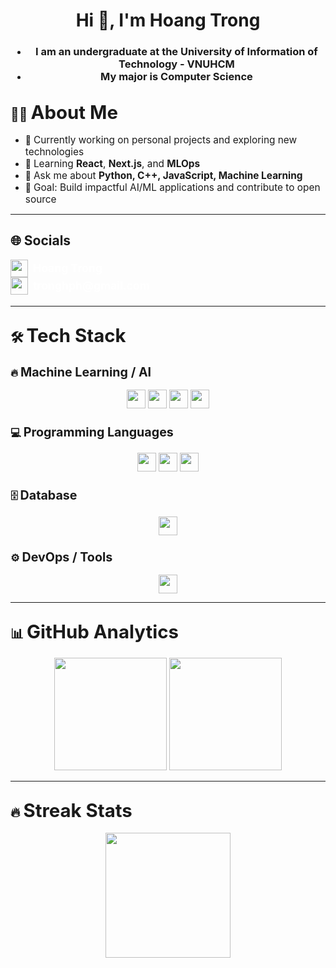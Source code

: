 <h1 align="center">Hi 👋, I'm Hoang Trong</h1>
<h3 align="center">  
<ul>
 <li>I am an undergraduate at the University of Information of Technology - VNUHCM 
 <li> My major is Computer Science 
</ul>
</h3>

## 👨‍💻 <span style="font-size:1.4em;">About Me</span>
- 🔭 <span style="font-size:1.1em;">Currently working on personal projects and exploring new technologies</span>  
- 🌱 <span style="font-size:1.1em;">Learning <b>React</b>, <b>Next.js</b>, and <b>MLOps</b></span>  
- 💬 <span style="font-size:1.1em;">Ask me about <b>Python, C++, JavaScript, Machine Learning</b></span>  
- 🎯 <span style="font-size:1.1em;">Goal: Build impactful AI/ML applications and contribute to open source</span>  

---

## 🌐 Socials
<p align="left" style="font-size:1.1rem;">
  <a href="https://www.linkedin.com/in/trong-hoang-b28712331/" style="text-decoration:none; display:inline-flex; align-items:center;">
    <img src="https://img.shields.io/badge/-LinkedIn-blue?logo=linkedin&logoColor=white" height="28"/>
    <span style="margin-left:8px; font-weight:bold; color:white;">Hoang Trong</span>
  </a>
  <br>
  <a href="mailto:tronghph@gmail.com" style="text-decoration:none; display:inline-flex; align-items:center;">
    <img src="https://img.shields.io/badge/-Email-red?logo=gmail&logoColor=white" height="28"/>
    <span style="margin-left:8px; font-weight:bold; color:white;">tronghph@gmail.com</span>
  </a>
</p>

---

## 🛠️ <span style="font-size:1.4em;">Tech Stack</span>

### 🔥 <span style="font-size:1.2em;">Machine Learning / AI</span>
<p align="center">
  <img src="https://img.shields.io/badge/-PyTorch-EE4C2C?logo=pytorch&logoColor=white" height="30"/>
  <img src="https://img.shields.io/badge/-TensorFlow-FF6F00?logo=tensorflow&logoColor=white" height="30"/>
  <img src="https://img.shields.io/badge/-Huggingface-FFD21E?logo=huggingface&logoColor=black" height="30"/>
  <img src="https://img.shields.io/badge/-Transformers-00BFFF?logo=OpenAI&logoColor=white" height="30"/>
</p>

### 💻 <span style="font-size:1.2em;">Programming Languages</span>
<p align="center">
  <img src="https://img.shields.io/badge/-C++-00599C?logo=c%2b%2b&logoColor=white" height="30"/>
  <img src="https://img.shields.io/badge/-Python-3776AB?logo=python&logoColor=white" height="30"/>
  <img src="https://img.shields.io/badge/-JavaScript-F7DF1E?logo=javascript&logoColor=black" height="30"/>
</p>

### 🗄️ <span style="font-size:1.2em;">Database</span>
<p align="center">
  <img src="https://img.shields.io/badge/-SQL-336791?logo=postgresql&logoColor=white" height="30"/>
</p>

### ⚙️ <span style="font-size:1.2em;">DevOps / Tools</span>
<p align="center">
  <img src="https://img.shields.io/badge/-Docker-2496ED?logo=docker&logoColor=white" height="30"/>
</p>

---

## 📊 <span style="font-size:1.4em;">GitHub Analytics</span>
<p align="center">
  <img src="https://github-readme-stats.vercel.app/api?username=ToRong31&show_icons=true&theme=tokyonight" height="180"/>
  <img src="https://github-readme-stats.vercel.app/api/top-langs/?username=ToRong31&layout=compact&theme=tokyonight" height="180"/>
</p>

---

## 🔥 <span style="font-size:1.4em;">Streak Stats</span>
<p align="center">
  <img src="https://streak-stats.demolab.com/?user=ToRong31&theme=tokyonight" height="200"/>
</p>
